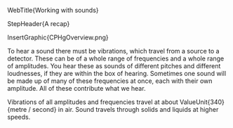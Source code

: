 WebTitle{Working with sounds}

StepHeader{A recap}

InsertGraphic{CPHgOverview.png}

To hear a sound there must be vibrations, which travel from a source to a detector. These can be of a whole range of frequencies and a whole range of amplitudes. You hear these as sounds of different pitches and different loudnesses, if they are within the box of hearing. Sometimes one sound will be made up of many of these frequencies at once, each with their own amplitude. All of these contribute what we hear.

Vibrations of all amplitudes and frequencies travel at about ValueUnit{340}{metre / second} in air. Sound travels through solids and liquids at higher speeds.

